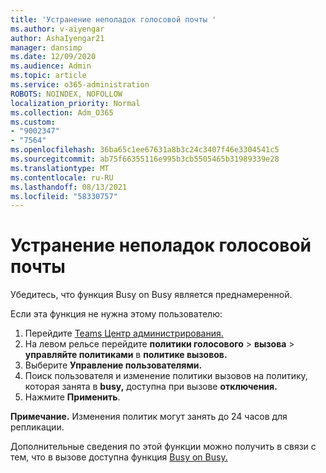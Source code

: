 ```yaml
---
title: 'Устранение неполадок голосовой почты '
ms.author: v-aiyengar
author: AshaIyengar21
manager: dansimp
ms.date: 12/09/2020
ms.audience: Admin
ms.topic: article
ms.service: o365-administration
ROBOTS: NOINDEX, NOFOLLOW
localization_priority: Normal
ms.collection: Adm_O365
ms.custom:
- "9002347"
- "7564"
ms.openlocfilehash: 36ba65c1ee67631a8b3c24c3407f46e3304541c5
ms.sourcegitcommit: ab75f66355116e995b3cb5505465b31989339e28
ms.translationtype: MT
ms.contentlocale: ru-RU
ms.lasthandoff: 08/13/2021
ms.locfileid: "58330757"
---
```

# <a name="troubleshooting-voicemail"></a>Устранение неполадок голосовой почты

Убедитесь, что функция Busy on Busy является преднамеренной.

Если эта функция не нужна этому пользователю:

1. Перейдите [Teams Центр администрирования.](https://admin.teams.microsoft.com/policies/calling)
1. На левом рельсе перейдите **политики голосового**  >  **вызова**  >  **управляйте политиками** в **политике вызовов.**
1. Выберите **Управление пользователями.**
1. Поиск пользователя и изменение политики вызовов на политику, которая занята в **busy,** доступна при вызове **отключения.**
1. Нажмите **Применить**.

**Примечание.** Изменения политик могут занять до 24 часов для репликации.

Дополнительные сведения по этой функции можно получить в связи с тем, что в вызове доступна функция [Busy on Busy.](https://docs.microsoft.com/microsoftteams/teams-calling-policy#busy-on-busy-is-available-while-in-a-call)
